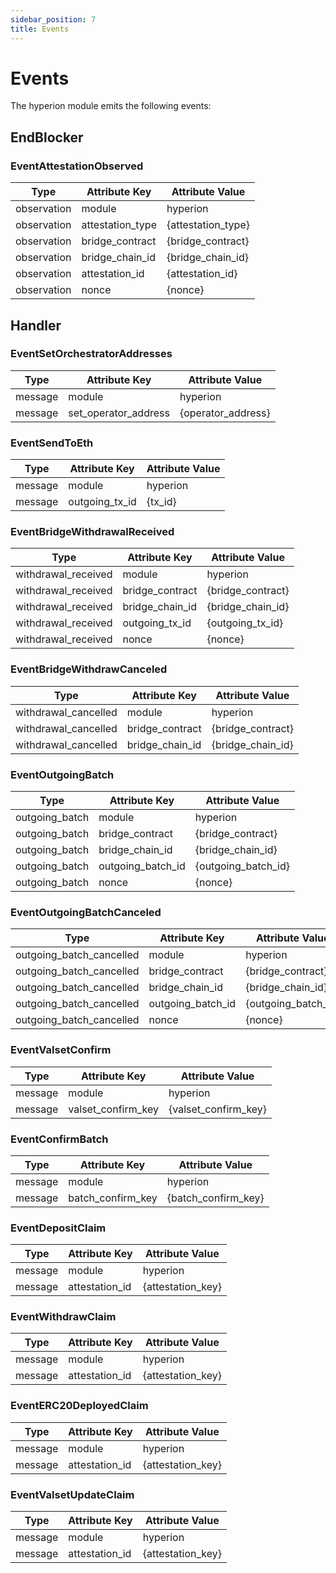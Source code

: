 ```yaml
---
sidebar_position: 7
title: Events
---
```


# Events

The hyperion module emits the following events:

## EndBlocker

### EventAttestationObserved
| Type        | Attribute Key    | Attribute Value    |
|-------------|------------------|--------------------|
| observation | module           | hyperion              |
| observation | attestation_type | {attestation_type} |
| observation | bridge_contract  | {bridge_contract}  |
| observation | bridge_chain_id  | {bridge_chain_id}  |
| observation | attestation_id   | {attestation_id}   |
| observation | nonce            | {nonce}            |
  
## Handler

### EventSetOrchestratorAddresses

| Type    | Attribute Key        | Attribute Value    |
|---------|----------------------|--------------------|
| message | module               | hyperion     |
| message | set_operator_address | {operator_address} |

### EventSendToEth

| Type    | Attribute Key  | Attribute Value |
|---------|----------------|-----------------|
| message | module         | hyperion     |
| message | outgoing_tx_id | {tx_id}         |


### EventBridgeWithdrawalReceived
| Type                | Attribute Key   | Attribute Value   |
|---------------------|-----------------|-------------------|
| withdrawal_received | module          | hyperion             |
| withdrawal_received | bridge_contract | {bridge_contract} |
| withdrawal_received | bridge_chain_id | {bridge_chain_id} |
| withdrawal_received | outgoing_tx_id  | {outgoing_tx_id}  |
| withdrawal_received | nonce           | {nonce}           |

### EventBridgeWithdrawCanceled
| Type                 | Attribute Key   | Attribute Value   |
|----------------------|-----------------|-------------------|
| withdrawal_cancelled | module          | hyperion             |
| withdrawal_cancelled | bridge_contract | {bridge_contract} |
| withdrawal_cancelled | bridge_chain_id | {bridge_chain_id} |


### EventOutgoingBatch

| Type           | Attribute Key      | Attribute Value   |
|----------------|--------------------|-------------------|
| outgoing_batch | module             | hyperion             |
| outgoing_batch | bridge_contract    | {bridge_contract} |
| outgoing_batch | bridge_chain_id    | {bridge_chain_id} |
| outgoing_batch | outgoing_batch_id  | {outgoing_batch_id}|
| outgoing_batch | nonce              | {nonce}           |

### EventOutgoingBatchCanceled
| Type                     | Attribute Key   | Attribute Value   |
|--------------------------|-----------------|-------------------|
| outgoing_batch_cancelled | module          | hyperion             |
| outgoing_batch_cancelled | bridge_contract | {bridge_contract} |
| outgoing_batch_cancelled | bridge_chain_id | {bridge_chain_id} |
| outgoing_batch_cancelled | outgoing_batch_id  | {outgoing_batch_id}  |
| outgoing_batch_cancelled | nonce           | {nonce}           |

### EventValsetConfirm

| Type    | Attribute Key        | Attribute Value    |
|---------|----------------------|--------------------|
| message | module               | hyperion     |
| message | valset_confirm_key | {valset_confirm_key} |


### EventConfirmBatch

| Type    | Attribute Key     | Attribute Value     |
|---------|-------------------|---------------------|
| message | module            | hyperion       |
| message | batch_confirm_key | {batch_confirm_key} |

### EventDepositClaim

| Type    | Attribute Key  | Attribute Value   |
|---------|----------------|-------------------|
| message | module         | hyperion     |
| message | attestation_id | {attestation_key} |


### EventWithdrawClaim

| Type    | Attribute Key  | Attribute Value   |
|---------|----------------|-------------------|
| message | module         | hyperion    |
| message | attestation_id | {attestation_key} |

### EventERC20DeployedClaim
| Type    | Attribute Key  | Attribute Value      |
|---------|----------------|----------------------|
| message | module         | hyperion |
| message | attestation_id | {attestation_key}    |

### EventValsetUpdateClaim
| Type    | Attribute Key  | Attribute Value      |
|---------|----------------|----------------------|
| message | module         | hyperion |
| message | attestation_id | {attestation_key}    |

